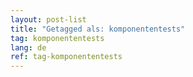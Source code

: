 ```yaml
---
layout: post-list
title: "Getagged als: komponententests"  
tag: komponententests
lang: de
ref: tag-komponententests
---
```


